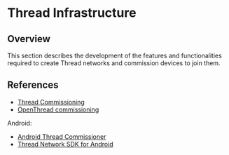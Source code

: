 <show-structure/>

# Thread Infrastructure

## Overview

This section describes the development of the features and functionalities required to create Thread networks and
commission devices to join them.

## References

- [Thread Commissioning](https://www.threadgroup.org/Portals/0/documents/support/CommissioningWhitePaper_658_2.pdf)
- [OpenThread commissioning](https://docs.nordicsemi.com/bundle/ncs-latest/page/nrf/protocols/thread/overview/commissioning.html)

Android:

- [Android Thread Commissioner](https://github.com/openthread/ot-commissioner/tree/main/android)
- [Thread Network SDK for Android](https://developers.home.google.com/thread)
